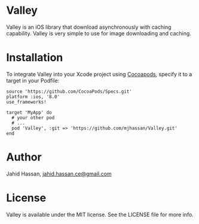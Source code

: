 # Valley
Valley is an iOS library that download asynchronously with caching capability. Valley is very simple to use for image downloading and caching.

# Installation
To integrate Valley into your Xcode project using [Cocoapods](http://cocoapods.org/), specify it to a target in your Podfile:

    source 'https://github.com/CocoaPods/Specs.git'
    platform :ios, '8.0'
    use_frameworks!
    
    target 'MyApp' do
      # your other pod
      # ...
      pod 'Valley', :git => 'https://github.com/mjhassan/Valley.git'
    end

# Author
Jahid Hassan, jahid.hassan.ce@gmail.com

# License
Valley is available under the MIT license. See the LICENSE file for more info.

